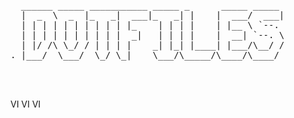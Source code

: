 <pre>
  ______ _____ ___________ _____ _      _____ _____ 
  |  _  \  _  |_   _|  ___|_   _| |    |  ___/  ___|
  | | | | | | | | | | |_    | | | |    | |__ \ `--. 
  | | | | | | | | | |  _|   | | | |    |  __| `--. \
  | |/ /\ \_/ / | | | |    _| |_| |____| |___/\__/ /
. |___/  \___/  \_/ \_|    \___/\_____/\____/\____/ 
                                                   
                                                                             
  </pre>                                        
  
VI VI VI

